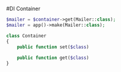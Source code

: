 #DI Container

```php
$mailer = $container->get(Mailer::class);
$mailer = app()->make(Mailer::class);
```

```php
class Container
{
    public function set($class)
    
    public function get($class)   
}
```